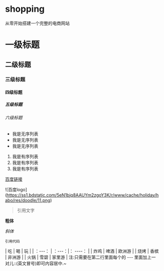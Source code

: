 # shopping
从零开始搭建一个完整的电商网站
# 一级标题
## 二级标题
### 三级标题
#### 四级标题
##### 五级标题
###### 六级标题

- 我是无序列表
- 我是无序列表
- 我是无序列表

1. 我是有序列表
2. 我是有序列表
3. 我是有序列表

[百度链接](http://www.baidu.com)

![百度logo] (https://ss1.bdstatic.com/5eN1bjq8AAUYm2zgoY3K/r/www/cache/holiday/habo/res/doodle/11.png)

>引用文字

**粗体**

*斜体*

`引用代码`

| 吃 | 喝 | 玩 |
| ：---： | ：---：|： ----： |
| 炸鸡 | 啤酒 | 欧洲游 |
| 烧烤 | 香槟 | 非洲游 |
| 火锅 | 雪碧 | 家里游 |
注:只需要在第二行里面每个的 	--- 	里面加上一对儿::(英文冒号)即可内容居中.~



